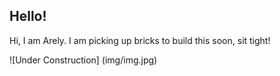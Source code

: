 ## Hello!

Hi, I am Arely. I am picking up bricks to build this soon, sit tight!


![Under Construction] (img/img.jpg)
